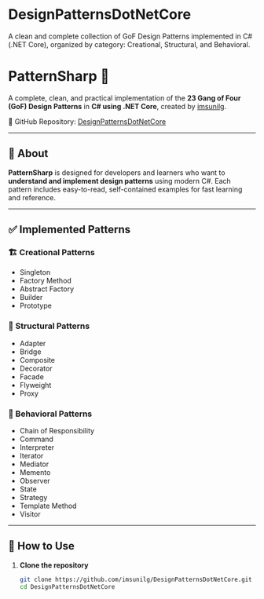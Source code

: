# DesignPatternsDotNetCore
A clean and complete collection of GoF Design Patterns implemented in C# (.NET Core), organized by category: Creational, Structural, and Behavioral.

# PatternSharp 🎯

A complete, clean, and practical implementation of the **23 Gang of Four (GoF) Design Patterns** in **C# using .NET Core**, created by [imsunilg](https://github.com/imsunilg).

📍 GitHub Repository: [DesignPatternsDotNetCore](https://github.com/imsunilg/DesignPatternsDotNetCore)

---

## 📌 About

**PatternSharp** is designed for developers and learners who want to **understand and implement design patterns** using modern C#. Each pattern includes easy-to-read, self-contained examples for fast learning and reference.

---

## ✅ Implemented Patterns

### 🏗️ Creational Patterns
- Singleton
- Factory Method
- Abstract Factory
- Builder
- Prototype

### 🧱 Structural Patterns
- Adapter
- Bridge
- Composite
- Decorator
- Facade
- Flyweight
- Proxy

### 🔁 Behavioral Patterns
- Chain of Responsibility
- Command
- Interpreter
- Iterator
- Mediator
- Memento
- Observer
- State
- Strategy
- Template Method
- Visitor

---

## 🚀 How to Use

1. **Clone the repository**
   ```bash
   git clone https://github.com/imsunilg/DesignPatternsDotNetCore.git
   cd DesignPatternsDotNetCore
